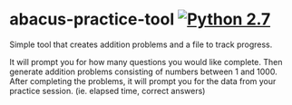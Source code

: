 # abacus-practice-tool [![Python 2.7](https://img.shields.io/badge/python-2.7-blue.svg)](https://www.python.org/downloads/release/python-270/)

Simple tool that creates addition problems and a file to track progress.

It will prompt you for how many questions you would like complete.
Then generate addition problems consisting of numbers between 1 and 1000. 
After completing the problems, it will prompt you for the data from your practice session. (ie. elapsed time, correct answers)
